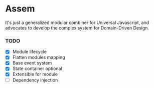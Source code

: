 # Assem
It's just a generalized modular combiner for Universal Javascript, and advocates to develop the complex system for Domain-Driven Design.

### TODO
 - [x] Module lifecycle
 - [x] Flatten modules mapping
 - [x] Base event system
 - [x] State container optional
 - [x] Extensible for module
 - [ ] Dependency injection
